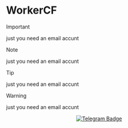 # WorkerCF

> [!IMPORTANT]
> just you need an email accunt

> [!NOTE]
> just you need an email accunt

> [!TIP]
> just you need an email accunt

> [!WARNING]
> just you need an email accunt

<p align="center">
  <a target="_blank" href="https://t.me/XuvixC">
    <img alt="Telegram Badge" src="https://img.shields.io/badge/XuVixChanel-Telegramlink?style=1&logo=telegram&logoColor=white&color=blue&link=https%3A%2F%2Ft.me%2FXuVix&link=https%3A%2F%2Ft.me%2FXuVix">
  </a>
